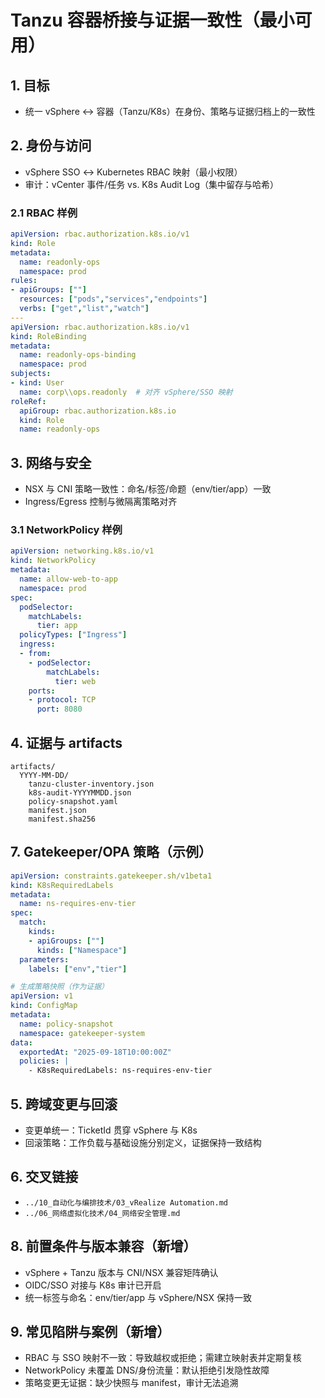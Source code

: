 # Tanzu 容器桥接与证据一致性（最小可用）

## 1. 目标

- 统一 vSphere ↔ 容器（Tanzu/K8s）在身份、策略与证据归档上的一致性

## 2. 身份与访问

- vSphere SSO ↔ Kubernetes RBAC 映射（最小权限）
- 审计：vCenter 事件/任务 vs. K8s Audit Log（集中留存与哈希）

### 2.1 RBAC 样例

```yaml
apiVersion: rbac.authorization.k8s.io/v1
kind: Role
metadata:
  name: readonly-ops
  namespace: prod
rules:
- apiGroups: [""]
  resources: ["pods","services","endpoints"]
  verbs: ["get","list","watch"]
---
apiVersion: rbac.authorization.k8s.io/v1
kind: RoleBinding
metadata:
  name: readonly-ops-binding
  namespace: prod
subjects:
- kind: User
  name: corp\\ops.readonly  # 对齐 vSphere/SSO 映射
roleRef:
  apiGroup: rbac.authorization.k8s.io
  kind: Role
  name: readonly-ops
```

## 3. 网络与安全

- NSX 与 CNI 策略一致性：命名/标签/命题（env/tier/app）一致
- Ingress/Egress 控制与微隔离策略对齐

### 3.1 NetworkPolicy 样例

```yaml
apiVersion: networking.k8s.io/v1
kind: NetworkPolicy
metadata:
  name: allow-web-to-app
  namespace: prod
spec:
  podSelector:
    matchLabels:
      tier: app
  policyTypes: ["Ingress"]
  ingress:
  - from:
    - podSelector:
        matchLabels:
          tier: web
    ports:
    - protocol: TCP
      port: 8080
```

## 4. 证据与 artifacts

```text
artifacts/
  YYYY-MM-DD/
    tanzu-cluster-inventory.json
    k8s-audit-YYYYMMDD.json
    policy-snapshot.yaml
    manifest.json
    manifest.sha256
```

## 7. Gatekeeper/OPA 策略（示例）

```yaml
apiVersion: constraints.gatekeeper.sh/v1beta1
kind: K8sRequiredLabels
metadata:
  name: ns-requires-env-tier
spec:
  match:
    kinds:
    - apiGroups: [""]
      kinds: ["Namespace"]
  parameters:
    labels: ["env","tier"]
```

```yaml
# 生成策略快照（作为证据）
apiVersion: v1
kind: ConfigMap
metadata:
  name: policy-snapshot
  namespace: gatekeeper-system
data:
  exportedAt: "2025-09-18T10:00:00Z"
  policies: |
    - K8sRequiredLabels: ns-requires-env-tier
```

## 5. 跨域变更与回滚

- 变更单统一：TicketId 贯穿 vSphere 与 K8s
- 回滚策略：工作负载与基础设施分别定义，证据保持一致结构

## 6. 交叉链接

- `../10_自动化与编排技术/03_vRealize Automation.md`
- `../06_网络虚拟化技术/04_网络安全管理.md`

## 8. 前置条件与版本兼容（新增）

- vSphere + Tanzu 版本与 CNI/NSX 兼容矩阵确认
- OIDC/SSO 对接与 K8s 审计已开启
- 统一标签与命名：env/tier/app 与 vSphere/NSX 保持一致

## 9. 常见陷阱与案例（新增）

- RBAC 与 SSO 映射不一致：导致越权或拒绝；需建立映射表并定期复核
- NetworkPolicy 未覆盖 DNS/身份流量：默认拒绝引发隐性故障
- 策略变更无证据：缺少快照与 manifest，审计无法追溯
